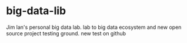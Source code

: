 # big-data-lib
Jim lan's personal big data lab. lab to  big data ecosystem and new open source project testing ground.
new test on github
